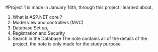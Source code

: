 #Project 1 is made in January 14th, through this project i learned about, 
  1) What is ASP.NET core ?
  2) Model view and controllers (MVC)
  3) Database Set up, 
  4)  Registration and Security 
  5)  Search in the Database The note contains all of the details of the project, the note is only made for the study purpose.
